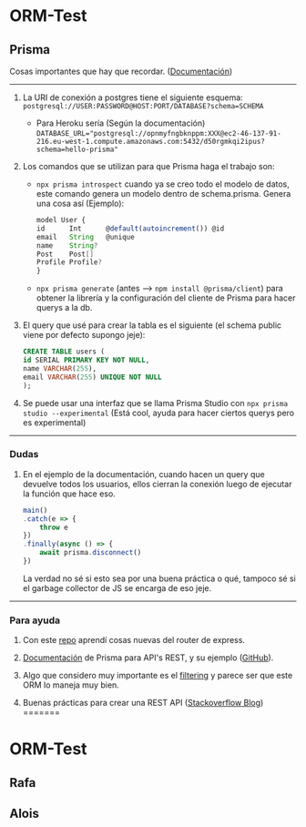 # ORM-Test

## Prisma

Cosas importantes que hay que recordar. ([Documentación](https://www.prisma.io/docs/getting-started/setup-prisma/start-from-scratch-sql-typescript-postgres))

---

1. La URI de conexión a postgres tiene el siguiente esquema: `postgresql://USER:PASSWORD@HOST:PORT/DATABASE?schema=SCHEMA`

    * Para Heroku sería (Según la documentación) `DATABASE_URL="postgresql://opnmyfngbknppm:XXX@ec2-46-137-91-216.eu-west-1.compute.amazonaws.com:5432/d50rgmkqi2ipus?schema=hello-prisma"` 

2. Los comandos que se utilizan para que Prisma haga el trabajo son:
    * `npx prisma introspect` cuando ya se creo todo el modelo de datos, este comando genera un modelo dentro de schema.prisma. Genera una cosa así (Ejemplo):

        ```typescript
        model User {
        id      Int      @default(autoincrement()) @id
        email   String   @unique
        name    String?
        Post    Post[]
        Profile Profile?
        }
        ```
    
    * `npx prisma generate` (antes --> `npm install @prisma/client`) para obtener la librería y la configuración del cliente de Prisma para hacer querys a la db.

3. El query que usé para crear la tabla es el siguiente (el schema public viene por defecto supongo jeje):

    ```sql
    CREATE TABLE users (
    id SERIAL PRIMARY KEY NOT NULL,
    name VARCHAR(255),
    email VARCHAR(255) UNIQUE NOT NULL
    );
    ```

4. Se puede usar una interfaz que se llama Prisma Studio con `npx prisma studio --experimental` (Está cool, ayuda para hacer ciertos querys pero es experimental)

---

### Dudas

1. En el ejemplo de la documentación, cuando hacen un query que devuelve todos los usuarios, ellos cierran la conexión luego de ejecutar la función que hace eso.

    ```typescript
    main()
    .catch(e => {
        throw e
    })
    .finally(async () => {
        await prisma.disconnect()
    })
    ```

    La verdad no sé si esto sea por una buena práctica o qué, tampoco sé si el garbage collector de JS se encarga de eso jeje.

---

### Para ayuda

1. Con este [repo](https://github.com/FaztWeb/typescript-mysql-rest) aprendí cosas nuevas del router de express.

2. [Documentación](https://www.prisma.io/docs/understand-prisma/prisma-in-your-stack/rest) de Prisma para API's REST, y su ejemplo ([GitHub](https://github.com/prisma/prisma-examples/tree/master/typescript/rest-express)).

3. Algo que considero muy importante es el [filtering](https://www.prisma.io/docs/reference/tools-and-interfaces/prisma-client/filtering) y parece ser que este ORM lo maneja muy bien.

4. Buenas prácticas para crear una REST API ([Stackoverflow Blog](https://stackoverflow.blog/2020/03/02/best-practices-for-rest-api-design/))
=======
# ORM-Test

## Rafa

## Alois